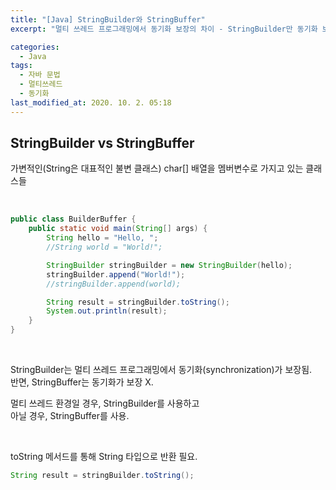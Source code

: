 ```yaml
---
title: "[Java] StringBuilder와 StringBuffer"
excerpt: "멀티 쓰레드 프로그래밍에서 동기화 보장의 차이 - StringBuilder만 동기화 보장"

categories: 
  - Java
tags: 
  - 자바 문법
  - 멀티쓰레드
  - 동기화
last_modified_at: 2020. 10. 2. 05:18
---
```


## StringBuilder vs StringBuffer  
가변적인(String은 대표적인 불변 클래스) char[] 배열을 멤버변수로 가지고 있는 클래스들

<br/>

``` java
public class BuilderBuffer {
    public static void main(String[] args) {
        String hello = "Hello, ";
        //String world = "World!";

        StringBuilder stringBuilder = new StringBuilder(hello);
        stringBuilder.append("World!");
        //stringBuilder.append(world);

        String result = stringBuilder.toString();
        System.out.println(result);
    }
}
```
<br/>

StringBuilder는 멀티 쓰레드 프로그래밍에서 동기화(synchronization)가 보장됨.  
반면, StringBuffer는 동기화가 보장 X.

멀티 쓰레드 환경일 경우,  StringBuilder를 사용하고  
아닐 경우,  StringBuffer를 사용.

<br/>

toString 메서드를 통해 String 타입으로 반환 필요.

``` java
String result = stringBuilder.toString();
```
